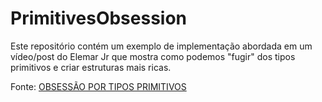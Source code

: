 # PrimitivesObsession

Este repositório contém um exemplo de implementação abordada em um vídeo/post do Elemar Jr que mostra como podemos "fugir" dos tipos primitivos e criar estruturas mais ricas.

Fonte: [OBSESSÃO POR TIPOS PRIMITIVOS](https://www.eximiaco.tech/pt/2019/09/03/obsessao-por-tipos-primitivos/)


